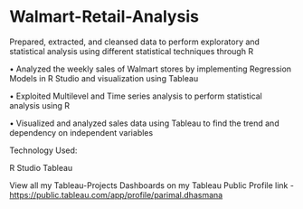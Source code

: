 # Walmart-Retail-Analysis

Prepared, extracted, and cleansed data to perform exploratory and statistical analysis using different statistical techniques through R

• Analyzed the weekly sales of Walmart stores by implementing Regression Models in R Studio and visualization using Tableau

• Exploited Multilevel and Time series analysis to perform statistical analysis using R

• Visualized and analyzed sales data using Tableau to find the trend and dependency on independent variables

Technology Used:

R Studio
Tableau


View all my Tableau-Projects Dashboards on my Tableau Public Profile link - https://public.tableau.com/app/profile/parimal.dhasmana
